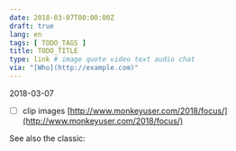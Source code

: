 ```yaml
---
date: 2018-03-07T00:00:00Z
draft: true
lang: en
tags: [ TODO_TAGS ]
title: TODO_TITLE
type: link # image quote video text audio chat
via: "[Who](http://example.com)"
---
```



2018-03-07

- [ ] clip images
[http://www.monkeyuser.com/2018/focus/](http://www.monkeyuser.com/2018/focus/)

See also the classic:

